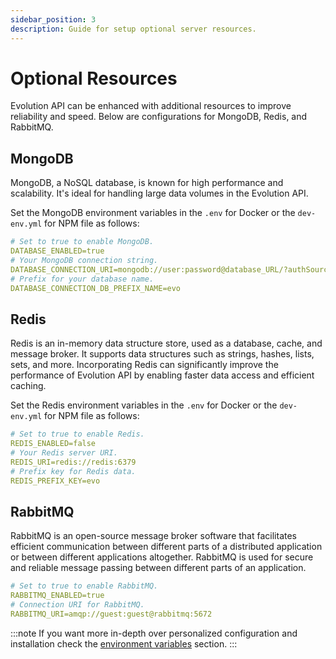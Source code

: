 ```yaml
---
sidebar_position: 3
description: Guide for setup optional server resources.
---
```


# Optional Resources

Evolution API can be enhanced with additional resources to improve reliability and speed. Below are configurations for MongoDB, Redis, and RabbitMQ.

## MongoDB

MongoDB, a NoSQL database, is known for high performance and scalability. It's ideal for handling large data volumes in the Evolution API.

Set the MongoDB environment variables in the `.env` for Docker or the `dev-env.yml` for NPM file as follows:

```yaml title=".env or dev-env.yml" showLineNumbers
# Set to true to enable MongoDB.
DATABASE_ENABLED=true
# Your MongoDB connection string.
DATABASE_CONNECTION_URI=mongodb://user:password@database_URL/?authSource=admin&readPreference=primary&ssl=false&directConnection=true
# Prefix for your database name.
DATABASE_CONNECTION_DB_PREFIX_NAME=evo
```

## Redis

Redis is an in-memory data structure store, used as a database, cache, and message broker. It supports data structures such as strings, hashes, lists, sets, and more. Incorporating Redis can significantly improve the performance of Evolution API by enabling faster data access and efficient caching.

Set the Redis environment variables in the `.env` for Docker or the `dev-env.yml` for NPM file as follows:

```yaml title=".env or dev-env.yml" showLineNumbers
# Set to true to enable Redis.
REDIS_ENABLED=false
# Your Redis server URI.
REDIS_URI=redis://redis:6379
# Prefix key for Redis data.
REDIS_PREFIX_KEY=evo
```


## RabbitMQ
RabbitMQ is an open-source message broker software that facilitates efficient communication between different parts of a distributed application or between different applications altogether. RabbitMQ is used for secure and reliable message passing between different parts of an application.

```yaml title=".env or dev-env.yml" showLineNumbers
# Set to true to enable RabbitMQ.
RABBITMQ_ENABLED=true
# Connection URI for RabbitMQ.
RABBITMQ_URI=amqp://guest:guest@rabbitmq:5672
```

:::note
If you want more in-depth over personalized configuration and installation check the [environment variables](/docs/01-Get%20Started/Environment%20Variables.md) section.
:::